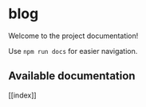 # blog

Welcome to the project documentation!

Use `npm run docs` for easier navigation.

## Available documentation

[[index]]
